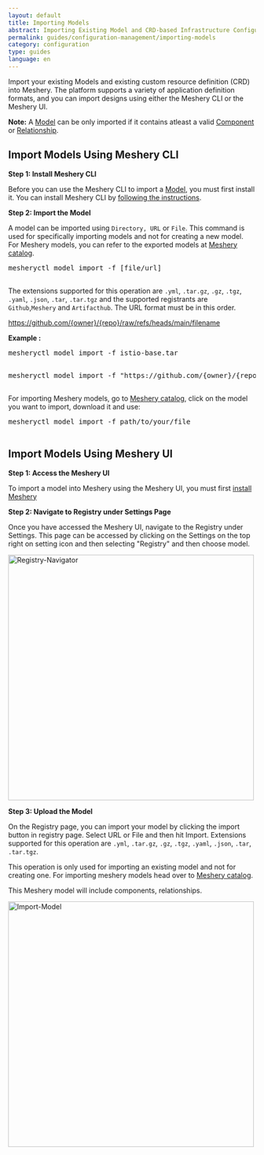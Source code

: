 ```yaml
---
layout: default
title: Importing Models
abstract: Importing Existing Model and CRD-based Infrastructure Configurations into Meshery as Model
permalink: guides/configuration-management/importing-models
category: configuration
type: guides
language: en
---
```


Import your existing Models and existing custom resource definition (CRD) into Meshery. The platform supports a variety of application definition formats, and you can import designs using either the Meshery CLI or the Meshery UI.

**Note:** A [Model](/concepts/logical/models) can be only imported if it contains atleast a valid [Component](/concepts/logical/components) or [Relationship](/concepts/logical/relationships).

## Import Models Using Meshery CLI

**Step 1: Install Meshery CLI**

Before you can use the Meshery CLI to import a [Model](/concepts/logical/models), you must first install it. You can install Meshery CLI by [following the instructions]({{site.baseurl}}/installation#install-mesheryctl).


**Step 2: Import the Model**

A model can be imported using `Directory, URL` or `File`. This command is used for specifically importing models and not for creating a new model. For Meshery models, you can refer to the exported models at [Meshery catalog](https://meshery.io/catalog/models).

<pre class="codeblock-pre">
<div class="codeblock"><div class="clipboardjs">mesheryctl model import -f [file/url] </div></div>
</pre>

The extensions supported for this operation are `.yml`, `.tar.gz`, `.gz`, `.tgz`, `.yaml`, `.json`, `.tar`, `.tar.tgz` and the supported registrants are `Github`,`Meshery` and `Artifacthub`. The URL format must be in this order.

https://github.com/{owner}/{repo}/raw/refs/heads/main/filename

**Example :**

<pre class="codeblock-pre">
<div class="codeblock"><div class="clipboardjs">mesheryctl model import -f istio-base.tar</div></div>
</pre>

<pre class="codeblock-pre">
<div class="codeblock"><div class="clipboardjs">mesheryctl model import -f "https://github.com/{owner}/{repo}/raw/refs/heads/main/filename"</div></div>
</pre>

For importing Meshery models, go to [Meshery catalog](https://meshery.io/catalog/models), click on the model you want to import, download it and use:

<pre class="codeblock-pre">
<div class="codeblock"><div class="clipboardjs">mesheryctl model import -f path/to/your/file</div></div>
</pre>



## Import Models Using Meshery UI

**Step 1: Access the Meshery UI**

To import a model into Meshery using the Meshery UI, you must first [install Meshery](/installation/quick-start)

**Step 2: Navigate to Registry under Settings Page**

Once you have accessed the Meshery UI, navigate to the Registry under Settings. This page can be accessed by clicking on the Settings on the top right on setting icon and then selecting "Registry" and then choose model.

<a href="{{ site.baseurl }}/assets/img/export/Registry.png"><img alt="Registry-Navigator" style="width:500px;height:auto;" src="{{ site.baseurl }}/assets/img/export/Registry.png" /></a>

**Step 3: Upload the Model**

On the Registry page, you can import your model by clicking the import button in registry page. Select URL or File and then hit Import. Extensions supported for this operation are `.yml`, `.tar.gz`, `.gz`, `.tgz`, `.yaml`, `.json`, `.tar`, `.tar.tgz`.

This operation is only used for importing an existing model and not for creating one. For importing meshery models head over to [Meshery catalog](https://meshery.io/catalog/models). 

This Meshery model will include components, relationships.

<a href="{{ site.baseurl }}/assets/img/import/ImportModel.gif"><img alt="Import-Model" style="width:500px;height:auto;" src="{{ site.baseurl }}/assets/img/import/ImportModel.gif" /></a>


